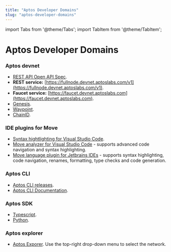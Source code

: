 ```yaml
---
title: "Aptos Developer Domains"
slug: "aptos-developer-domains"
---
```


import Tabs from '@theme/Tabs';
import TabItem from '@theme/TabItem';

# Aptos Developer Domains


### Aptos devnet

- [REST API Open API Spec](https://fullnode.devnet.aptoslabs.com/v1/spec#/).
- **REST service:** [https://fullnode.devnet.aptoslabs.com/v1](https://fullnode.devnet.aptoslabs.com/v1).
- **Faucet service:** [https://faucet.devnet.aptoslabs.com](https://faucet.devnet.aptoslabs.com).
- [Genesis](https://devnet.aptoslabs.com/genesis.blob).
- [Waypoint](https://devnet.aptoslabs.com/waypoint.txt).
- [ChainID](http://fullnode.devnet.aptoslabs.com/).

### IDE plugins for Move

- [Syntax hightlighting for Visual Studio Code](https://marketplace.visualstudio.com/items?itemName=damirka.move-syntax).
- [Move analyzer for Visual Studio Code](https://marketplace.visualstudio.com/items?itemName=move.move-analyzer) - supports advanced code navigation and syntax highlighting.
- [Move language plugin for Jetbrains IDEs](https://plugins.jetbrains.com/plugin/14721-move-language) - supports syntax highlighting, code navigation, renames, formatting, type checks and code generation.

### Aptos CLI

- [Aptos CLI releases](https://github.com/aptos-labs/aptos-core/releases?q=cli&expanded=true).
- [Aptos CLI Documentation](/cli-tools/aptos-cli-tool/aptos-cli-index).

### Aptos SDK

- [Typescript](https://www.npmjs.com/package/aptos).
- [Python](https://pypi.org/project/aptos-sdk/).

### Aptos explorer

- [Aptos Exporer](https://explorer.devnet.aptos.dev/). Use the top-right drop-down menu to select the network.
